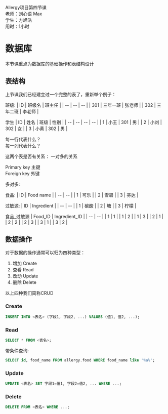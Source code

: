 Allergy项目第四节课\
老师：刘心语 Max\
学生：方旭浩\
用时：1小时

# 数据库
本节课重点为数据库的基础操作和表结构设计

## 表结构
上节课我们已经建立过一个完整的表了，重新举个例子：

班级:
| ID | 班级名 | 班主任 | 
| -- | -- | -- | 
| 301 | 三年一班 | 张老师 | 
| 302 | 三年二班 | 李老师 |

学生
| ID | 姓名 | 班级 | 性别 | 
| -- | -- | -- | -- | 
| 1 | 小王 | 301 | 男 | 
| 2 | 小刘 | 302 | 女 | 
| 3 | 小黄 | 302 | 男 | 

每一行代表什么？\
每一列代表什么？

这两个表是否有关系：
一对多的关系

Primary key 主键\
Foreign key 外键

多对多:

食品:
| ID | Food name |
| -- | -- | 
| 1 | 可乐 | 
| 2 | 雪碧 |
| 3 | 芬达 |  

过敏源:
| ID | Ingredient |
| -- | -- | 
| 1 | 碳酸 |
| 2 | 塘 |
| 3 | 柠檬 |

食品_过敏源
| Food_ID | Ingredient_ID |
| -- | -- | 
| 1 | 1 |
| 1 | 2 |
| 1 | 3 |
| 2 | 1 |
| 2 | 2 |
| 2 | 3 |
| 3 | 1 |
| 3 | 2 |

## 数据操作

对于数据的操作通常可以归为四种类型：
1. 增加 Create
2. 查看 Read
3. 改动 Update
4. 删除 Delete

以上四种我们简称CRUD


### Create
```sql
INSERT INTO <表名> (字段1, 字段2, ...) VALUES (值1, 值2, ...);
```

### Read
```sql
SELECT * FROM <表名>;
```

带条件查询:
```sql
SELECT id, food_name FROM allergy.food WHERE food_name like '%a%';
```

### Update
```sql
UPDATE <表名> SET 字段1=值1, 字段2=值2, ... WHERE ...;
```

### Delete
```sql
DELETE FROM <表名> WHERE ...;
```